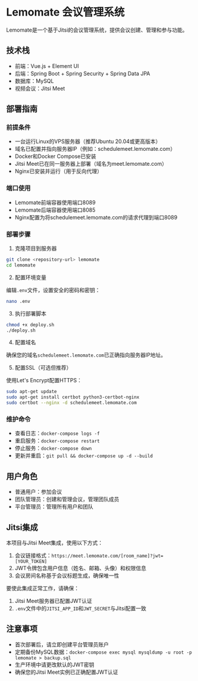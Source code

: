 # Lemomate 会议管理系统

Lemomate是一个基于Jitsi的会议管理系统，提供会议创建、管理和参与功能。

## 技术栈

- 前端：Vue.js + Element UI
- 后端：Spring Boot + Spring Security + Spring Data JPA
- 数据库：MySQL
- 视频会议：Jitsi Meet

## 部署指南

### 前提条件

- 一台运行Linux的VPS服务器（推荐Ubuntu 20.04或更高版本）
- 域名已配置并指向服务器IP（例如：schedulemeet.lemomate.com）
- Docker和Docker Compose已安装
- Jitsi Meet已在同一服务器上部署（域名为meet.lemomate.com）
- Nginx已安装并运行（用于反向代理）

### 端口使用

- Lemomate前端容器使用端口8089
- Lemomate后端容器使用端口8085
- Nginx配置为将schedulemeet.lemomate.com的请求代理到端口8089

### 部署步骤

1. 克隆项目到服务器

```bash
git clone <repository-url> lemomate
cd lemomate
```

2. 配置环境变量

编辑`.env`文件，设置安全的密码和密钥：

```bash
nano .env
```

3. 执行部署脚本

```bash
chmod +x deploy.sh
./deploy.sh
```

4. 配置域名

确保您的域名`schedulemeet.lemomate.com`已正确指向服务器IP地址。

5. 配置SSL（可选但推荐）

使用Let's Encrypt配置HTTPS：

```bash
sudo apt-get update
sudo apt-get install certbot python3-certbot-nginx
sudo certbot --nginx -d schedulemeet.lemomate.com
```

### 维护命令

- 查看日志：`docker-compose logs -f`
- 重启服务：`docker-compose restart`
- 停止服务：`docker-compose down`
- 更新并重启：`git pull && docker-compose up -d --build`

## 用户角色

- 普通用户：参加会议
- 团队管理员：创建和管理会议，管理团队成员
- 平台管理员：管理所有用户和团队

## Jitsi集成

本项目与Jitsi Meet集成，使用以下方式：

1. 会议链接格式：`https://meet.lemomate.com/[room_name]?jwt=[YOUR_TOKEN]`
2. JWT令牌包含用户信息（姓名、邮箱、头像）和权限信息
3. 会议房间名称基于会议标题生成，确保唯一性

要使此集成正常工作，请确保：

1. Jitsi Meet服务器已配置JWT认证
2. `.env`文件中的`JITSI_APP_ID`和`JWT_SECRET`与Jitsi配置一致

## 注意事项

- 首次部署后，请立即创建平台管理员账户
- 定期备份MySQL数据：`docker-compose exec mysql mysqldump -u root -p lemomate > backup.sql`
- 生产环境中请更改默认的JWT密钥
- 确保您的Jitsi Meet实例已正确配置JWT认证
